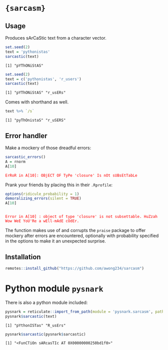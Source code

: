 
# `{sarcasm}`

## Usage

Produces sArCaStic text from a character vector.

``` r
set.seed(2)
text = 'pythonistas'
sarcastic(text)
```

    [1] "pYThONiStAS"

``` r
set.seed(2)
text = c('pythonistas', 'r_users')
sarcastic(text)
```

    [1] "pYThONiStAS" "r_usERs"

Comes with shorthand as well.

``` r
text %>% `/s`
```

    [1] "pyThOnistaS" "r_uSERS"

## Error handler

Make a mockery of those dreadful errors:

``` r
sarcastic_errors()
A = rnorm
A[10]
```

<pre><code><span style='color: red;'>ErRoR in A[10]: OBjECT OF TyPe 'closure' Is nOt sUBsEtTabLe
<span></pre></code>

Prank your friends by placing this in their `.Rprofile`:

``` r
options(ridicule_probability = 1)
demoralizing_errors(silent = TRUE)
A[10]
```

<pre><code><span style='color: red;'>
Error in A[10] : object of type 'closure' is not subsettable. HuZzah Wow WeE YoU'Re a wEll-mAdE cOdEr.
<span></pre></code>

The function makes use of and corrupts the `praise` package to offer
mockery after errors are encountered, optionally with probability
specified in the options to make it an unexpected surprise.

## Installation

``` r
remotes::install_github("https://github.com/awong234/sarcasm")
```

# Python module `pysnark`

There is also a python module included:

``` r
pysnark = reticulate::import_from_path(module = 'pysnark.sarcasm', path = system.file(package = 'sarcasm', 'pysnark'))
pysnark$sarcastic(text)
```

    [1] "pYthonISTas" "R_usErs"

``` r
pysnark$sarcastic(pysnark$sarcastic)
```

    [1] "<FunCTiOn sARcasTIc AT 0X00000000250bd1f0>"
